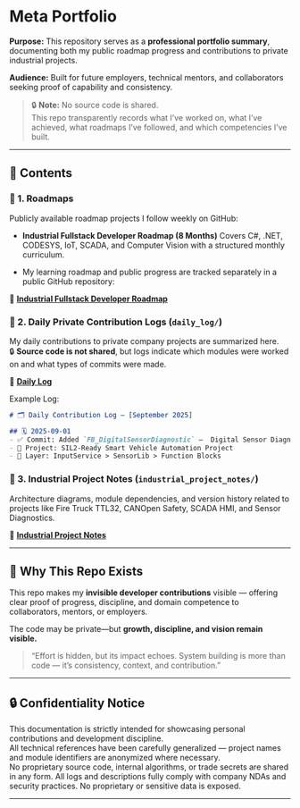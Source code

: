 # Meta Portfolio

**Purpose:** This repository serves as a **professional portfolio summary**, documenting both my public roadmap progress and contributions to private industrial projects.

**Audience:** Built for future employers, technical mentors, and collaborators seeking proof of capability and consistency.

> 🔒 **Note:** No source code is shared.  
> This repo transparently records what I’ve worked on, what I’ve achieved, what roadmaps I’ve followed, and which competencies I’ve built.

---

## 📌 Contents

### 🔹 1. Roadmaps
Publicly available roadmap projects I follow weekly on GitHub:

- **Industrial Fullstack Developer Roadmap (8 Months)**
Covers C#, .NET, CODESYS, IoT, SCADA, and Computer Vision with a structured monthly curriculum.

- My learning roadmap and public progress are tracked separately in a public GitHub repository:

🔗 [**Industrial Fullstack Developer Roadmap**](https://github.com/tridvankahraman/industrial-fullstack-roadmap)

### 🔹 2. Daily Private Contribution Logs (`daily_log/`)
My daily contributions to private company projects are summarized here.  
🔒 **Source code is not shared**, but logs indicate which modules were worked on and what types of commits were made.

🔗 [**Daily Log**](https://github.com/tridvankahraman/meta-portfolio/tree/main/daily_log)

Example Log:
```markdown
# 🗂️ Daily Contribution Log — [September 2025]

## 🗓️ 2025-09-01
- ✅ Commit: Added `FB_DigitalSensorDiagnostic` —  Digital Sensor Diagnostic Block
- 🔐 Project: SIL2-Ready Smart Vehicle Automation Project
- 🧩 Layer: InputService > SensorLib > Function Blocks
```

### 🔹 3. Industrial Project Notes (`industrial_project_notes/`)
Architecture diagrams, module dependencies, and version history related to projects like Fire Truck TTL32, CANOpen Safety, SCADA HMI, and Sensor Diagnostics.

🔗 [**Industrial Project Notes**](https://github.com/tridvankahraman/meta-portfolio/tree/main/industrial_project_notes)

---

## 🎯 Why This Repo Exists
This repo makes my **invisible developer contributions** visible — offering clear proof of progress, discipline, and domain competence to collaborators, mentors, or employers.

The code may be private—but **growth, discipline, and vision remain visible.**

> “Effort is hidden, but its impact echoes.
System building is more than code — it’s consistency, context, and contribution.”

---

## 🔒 Confidentiality Notice

This documentation is strictly intended for showcasing personal contributions and development discipline.  
All technical references have been carefully generalized — project names and module identifiers are anonymized where necessary.  
No proprietary source code, internal algorithms, or trade secrets are shared in any form.
All logs and descriptions fully comply with company NDAs and security practices. No proprietary or sensitive data is exposed.

---
